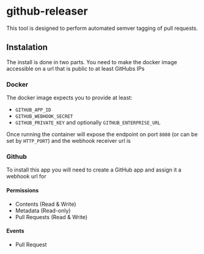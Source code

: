 # github-releaser

This tool is designed to perform automated semver tagging of pull requests.

## Instalation

The install is done in two parts. You need to make the docker image accessible on a url that is public to at least GitHubs IPs

### Docker

The docker image expects you to provide at least:
- `GITHUB_APP_ID`
- `GITHUB_WEBHOOK_SECRET`
- `GITHUB_PRIVATE_KEY`
and optionally `GITHUB_ENTERPRISE_URL`

Once running the container will expose the endpoint on port `8080` (or can be set by `HTTP_PORT`) and the webhook receiver url is

### Github
To install this app you will need to create a GitHub app and assign it a webhook url for 

#### Permissions
- Contents (Read & Write)
- Metadata (Read-only)
- Pull Requests (Read & Write)

#### Events
- Pull Request